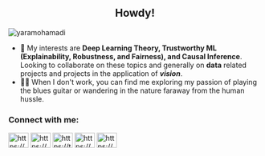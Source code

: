 <h2 align="center">Howdy! </h2>

<p align="left"> <img src="https://komarev.com/ghpvc/?username=yaramohamadi&label=Profile%20views&color=0e75b6&style=flat" alt="yaramohamadi" /> </p>

- 🔭 My interests are **Deep Learning Theory, Trustworthy ML (Explainability, Robustness, and Fairness), and Causal Inference**. Looking to collaborate on these topics and generally on **data** related projects and projects in the application of ***vision***.
- 🎸🐒 When I don't work, you can find me exploring my passion of playing the blues guitar or wandering in the nature faraway from the human hussle.

<h3 align="left">Connect with me:</h3>
<p align="left">
<a href="https://yaramohamadi.github.io/" target="blank"><img align="center" 
src="https://github.com/rahuldkjain/github-profile-readme-generator/blob/master/src/images/icons/Social/github.svg" 
alt="https://yaramohamadi.github.io/" height="30" width="40" /></a>
<a href="https://linkedin.com/in/yara-mohammadi-a850ab12a/" target="blank"><img align="center" 
src="https://raw.githubusercontent.com/rahuldkjain/github-profile-readme-generator/master/src/images/icons/Social/linked-in-alt.svg" alt="https://www.linkedin.com/in/yara-mohammadi-a850ab12a/" height="30" width="40" /></a>
 <a href="https://twitter.com/https://twitter.com/bahramyara" target="blank"><img align="center" 
 src="https://raw.githubusercontent.com/rahuldkjain/github-profile-readme-generator/master/src/images/icons/Social/twitter.svg" alt="https://twitter.com/bahramyara" height="30" width="40" /></a>
<a href="https://www.youtube.com/channel/UCDSFbq4KrGAhK2-HuQs1WLA/videos" target="blank"><img align="center" 
src="https://raw.githubusercontent.com/rahuldkjain/github-profile-readme-generator/master/src/images/icons/Social/youtube.svg" alt="https://www.youtube.com/channel/UCDSFbq4KrGAhK2-HuQs1WLA/videos" height="30" width="40" /></a>
  <a href="https://open.spotify.com/user/yara.mohamadi" target="blank"><img align="center" 
  src="https://raw.githubusercontent.com/rahuldkjain/github-profile-readme-generator/master/src/images/icons/Social/spotify.svg" alt="https://open.spotify.com/user/yara.mohamadi" height="30" width="40" /></a>
</p>

